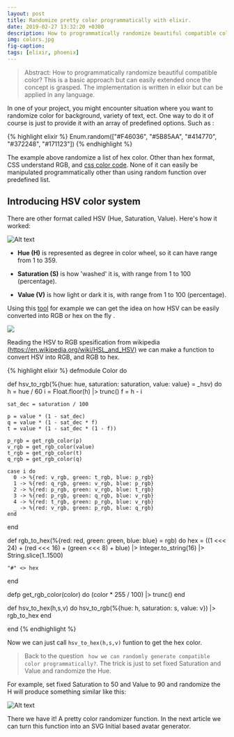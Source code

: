 ```yaml
---
layout: post
title: Randomize pretty color programmatically with elixir.
date: 2019-02-27 13:32:20 +0300
description: How to programmatically randomize beautiful compatible color? This is a basic approach but can easily extended once the concept is grasped. The implementation is written in elixir but can be applied in any language.
img: colors.jpg 
fig-caption: 
tags: [elixir, phoenix]
---
```


> Abstract: How to programmatically randomize beautiful compatible color? This is a basic approach but can easily extended once the concept is grasped. The implementation is written in elixir but can be applied in any language.

In one of your project, you might encounter situation where you want to randomize color for background, variety of text, ect. One way to do it of course is just to provide it with an array of predefined options. Such as :

{% highlight elixir %}
    Enum.random(["#F46036", "#5B85AA", "#414770", "#372248", "#171123"])
{% endhighlight %}

The example above randomize a list of hex color. Other than hex format, CSS understand RGB, and [css color code](https://www.w3schools.com/cssref/css_colors.asp). None of it can easily be manipulated programmatically other than using random function over predefined list.

## Introducing HSV color system

There are other format called HSV (Hue, Saturation, Value). Here's how it worked:

![Alt text](/static/img/hsv.png "HSV")

- <b>Hue (H)</b> is represented as degree in color wheel, so it can have range from 1 to 359.

- <b>Saturation (S)</b> is how 'washed' it is, with range from 1 to 100 (percentage).

- <b>Value (V)</b> is how light or dark it is, with range from 1 to 100 (percentage).

Using this [tool](https://www.rapidtables.com/convert/color/hsv-to-rgb.html) for example we can get the idea on how HSV can be easily converted into RGB or hex on the fly .

<img src="/static/img/hsv-rgb-converter.png"  style="max-width:400px;">

Reading the HSV to RGB spesification from wikipedia [(https://en.wikipedia.org/wiki/HSL_and_HSV)](https://en.wikipedia.org/wiki/HSL_and_HSV) we can make a function to convert HSV into RGB, and RGB to hex.

{% highlight elixir %}
defmodule Color do

  def hsv_to_rgb(%{hue: hue, saturation: saturation, value: value} = _hsv) do
    h = hue / 60
    i = Float.floor(h) |> trunc()
    f = h - i

    sat_dec = saturation / 100

    p = value * (1 - sat_dec)
    q = value * (1 - sat_dec * f)
    t = value * (1 - sat_dec * (1 - f))

    p_rgb = get_rgb_color(p)
    v_rgb = get_rgb_color(value)
    t_rgb = get_rgb_color(t)
    q_rgb = get_rgb_color(q)

    case i do
      0 -> %{red: v_rgb, green: t_rgb, blue: p_rgb}
      1 -> %{red: q_rgb, green: v_rgb, blue: p_rgb}
      2 -> %{red: p_rgb, green: v_rgb, blue: t_rgb}
      3 -> %{red: p_rgb, green: q_rgb, blue: v_rgb}
      4 -> %{red: t_rgb, green: p_rgb, blue: v_rgb}
      _ -> %{red: v_rgb, green: p_rgb, blue: q_rgb}
    end
  end

  def rgb_to_hex(%{red: red, green: green, blue: blue} = rgb) do
    hex =
      ((1 <<< 24) + (red <<< 16) + (green <<< 8) + blue)
      |> Integer.to_string(16)
      |> String.slice(1..1500)

    "#" <> hex
  end

  defp get_rgb_color(color) do
    (color * 255 / 100) |> trunc()
  end  

  def hsv_to_hex(h,s,v) do
    hsv_to_rgb(%{hue: h, saturation: s, value: v}) |> rgb_to_hex
  end

end
{% endhighlight %}

Now we can just call `hsv_to_hex(h,s,v)` funtion to get the hex color.

> Back to the question ` how we can randomly generate compatible color programmatically?`. The trick is just to set fixed Saturation and Value and randomize the Hue.

For example, set fixed Saturation to 50 and Value to 90 and randomize the H will produce something similar like this:

![Alt text](/static/img/random-color.png "HSV")


There we have it! A pretty color randomizer function. In the next article we can turn this function into an SVG Initial based avatar generator.
